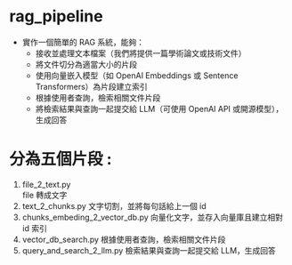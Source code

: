 # rag_pipeline
- 實作一個簡單的 RAG 系統，能夠：
    - 接收並處理文本檔案（我們將提供一篇學術論文或技術文件）
    - 將文件切分為適當大小的片段
    - 使用向量嵌入模型（如 OpenAI Embeddings 或 Sentence Transformers）為片段建立索引
    - 根據使用者查詢，檢索相關文件片段
    - 將檢索結果與查詢一起提交給 LLM（可使用 OpenAI API 或開源模型），生成回答


# 分為五個片段 : 
1. file_2_text.py  
    file 轉成文字
2. text_2_chunks.py
    文字切割，並將每句話給上一個 id
3. chunks_embeding_2_vector_db.py
    向量化文字，並存入向量庫且建立相對 id 索引
4. vector_db_search.py
    根據使用者查詢，檢索相關文件片段
5. query_and_search_2_llm.py
    檢索結果與查詢一起提交給 LLM，生成回答